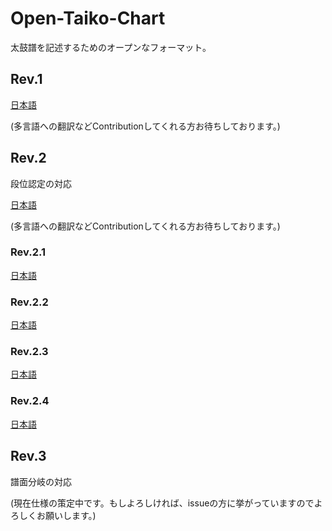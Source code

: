 # Open-Taiko-Chart
太鼓譜を記述するためのオープンなフォーマット。

## Rev.1

[日本語](https://github.com/AioiLight/Open-Taiko-Chart/blob/master/Rev1_ja-JP.md)

(多言語への翻訳などContributionしてくれる方お待ちしております。)

## Rev.2

段位認定の対応

[日本語](https://github.com/AioiLight/Open-Taiko-Chart/blob/master/Rev2_ja-JP.md)

(多言語への翻訳などContributionしてくれる方お待ちしております。)

### Rev.2.1

[日本語](https://github.com/AioiLight/Open-Taiko-Chart/blob/master/Rev2.1_ja-JP.md)

### Rev.2.2

[日本語](https://github.com/AioiLight/Open-Taiko-Chart/blob/master/Rev2.2_ja-JP.md)

### Rev.2.3

[日本語](https://github.com/AioiLight/Open-Taiko-Chart/blob/master/Rev2.3_ja-JP.md)

### Rev.2.4

[日本語](https://github.com/AioiLight/Open-Taiko-Chart/blob/master/Rev2.4_ja-JP.md)

## Rev.3

譜面分岐の対応

(現在仕様の策定中です。もしよろしければ、issueの方に挙がっていますのでよろしくお願いします。)

